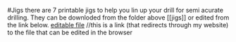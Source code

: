 #Jigs
there are 7 printable jigs to help you lin up your drill for semi acurate drilling. They can be downloded from the folder above [[jigs]] or edited from the link below.
[editable file](https://theherrerahomestead.farm/go/ahmi-jigs) //this is a link (that redirects through my website) to the file that can be edited in the browser
